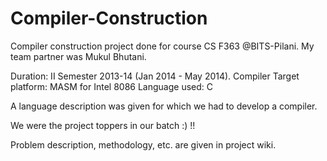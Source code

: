 Compiler-Construction
=====================

Compiler construction project done for course CS F363 @BITS-Pilani. My team partner was Mukul Bhutani.

Duration: II Semester 2013-14 (Jan 2014 - May 2014).
Compiler Target platform: MASM for Intel 8086
Language used: C

A language description was given for which we had to develop a compiler.

We were the project toppers in our batch :) !!

Problem description, methodology, etc. are given in project wiki.
